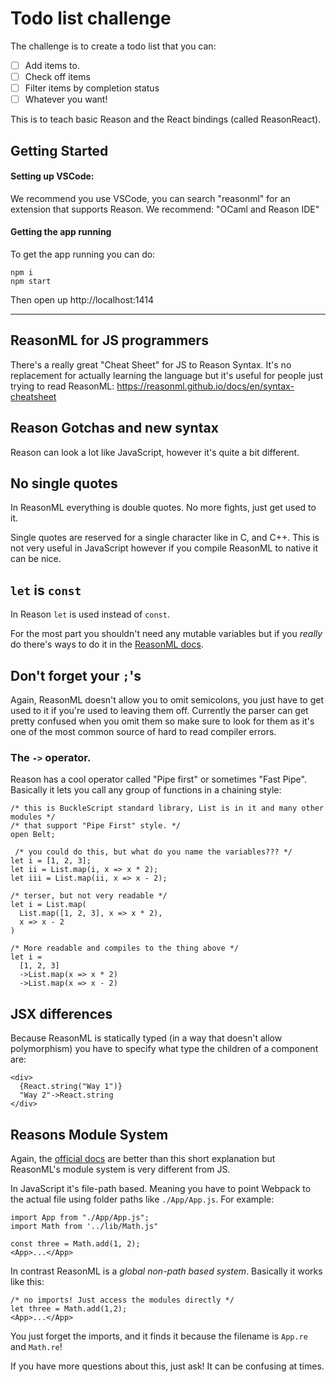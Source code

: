 # Todo list challenge

The challenge is to create a todo list that you can:

- [ ] Add items to.
- [ ] Check off items
- [ ] Filter items by completion status
- [ ] Whatever you want!

This is to teach basic Reason and the React bindings (called ReasonReact).

## Getting Started

#### Setting up VSCode:

We recommend you use VSCode, you can search "reasonml" for an extension that supports Reason. We recommend: "OCaml and Reason IDE"

#### Getting the app running

To get the app running you can do:

```
npm i
npm start
```

Then open up http://localhost:1414

---

## ReasonML for JS programmers

There's a really great "Cheat Sheet" for JS to Reason Syntax. It's no replacement for
actually learning the language but it's useful for people just trying to read ReasonML:
https://reasonml.github.io/docs/en/syntax-cheatsheet

## Reason Gotchas and new syntax

Reason can look a lot like JavaScript, however it's quite a bit different.

## No single quotes

In ReasonML everything is double quotes. No more fights, just get used to it.

Single quotes are reserved for a single character like in C, and C++. This is not very useful
in JavaScript however if you compile ReasonML to native it can be nice.

## `let` is `const`

In Reason `let` is used instead of `const`.

For the most part you shouldn't need any mutable variables but if you _really_ do
there's ways to do it in the [ReasonML docs](https://reasonml.github.io/docs/en/mutation).

## Don't forget your `;`'s

Again, ReasonML doesn't allow you to omit semicolons, you just have to get used to it if you're used to leaving
them off. Currently the parser can get pretty confused when you omit them so make sure to look for them as it's
one of the most common source of hard to read compiler errors.

### The `->` operator.

Reason has a cool operator called "Pipe first" or sometimes "Fast Pipe". Basically
it lets you call any group of functions in a chaining style:

```reason
/* this is BuckleScript standard library, List is in it and many other modules */
/* that support "Pipe First" style. */
open Belt;

 /* you could do this, but what do you name the variables??? */
let i = [1, 2, 3];
let ii = List.map(i, x => x * 2);
let iii = List.map(ii, x => x - 2);

/* terser, but not very readable */
let i = List.map(
  List.map([1, 2, 3], x => x * 2),
  x => x - 2
)

/* More readable and compiles to the thing above */
let i =
  [1, 2, 3]
  ->List.map(x => x * 2)
  ->List.map(x => x - 2)
```

## JSX differences

Because ReasonML is statically typed (in a way that doesn't allow polymorphism) you have to specify what type the children of a component are:

```reasonml
<div>
  {React.string("Way 1")}
  "Way 2"->React.string
</div>
```

## Reasons Module System

Again, the [official docs](https://reasonml.github.io/docs/en/module) are better
than this short explanation but ReasonML's module system is very different from JS.

In JavaScript it's file-path based. Meaning you have to point Webpack to the
actual file using folder paths like `./App/App.js`. For example:

```JS
import App from "./App/App.js";
import Math from '../lib/Math.js"

const three = Math.add(1, 2);
<App>...</App>
```

In contrast ReasonML is a _global non-path based system_. Basically it works like this:

```reason
/* no imports! Just access the modules directly */
let three = Math.add(1,2);
<App>...</App>
```

You just forget the imports, and it finds it because the filename is `App.re` and `Math.re`!

If you have more questions about this, just ask! It can be confusing at times.
